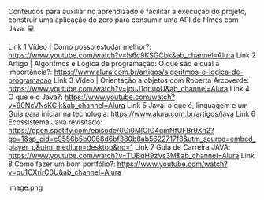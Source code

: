 Conteúdos para auxiliar no aprendizado e facilitar a execução do projeto, construir uma aplicação do zero para consumir uma API de filmes com Java. 💻

Link 1 Vídeo | Como posso estudar melhor?: https://www.youtube.com/watch?v=Is6c9KSGCbk&ab_channel=Alura
Link 2 Artigo | Algoritmos e Lógica de programação: O que são e qual a importância?: https://www.alura.com.br/artigos/algoritmos-e-logica-de-programacao
Link 3 Vídeo | Orientação a objetos com Roberta Arcoverde: https://www.youtube.com/watch?v=jpuJ1qrluoU&ab_channel=Alura
Link 4 O que é o Java?: https://www.youtube.com/watch?v=90NcVNsKGik&ab_channel=Alura
Link 5 Java: o que é, linguagem e um Guia para iniciar na tecnologia: https://www.alura.com.br/artigos/java
Link 6 Ecossistema Java revisitado: https://open.spotify.com/episode/0Gi0MlOlG4qmNfUFBr9Xh2?go=1&sp_cid=c9556b5b0068d6bf380b8ab5622717f8&utm_source=embed_player_p&utm_medium=desktop&nd=1
Link 7 Guia de Carreira JAVA: https://www.youtube.com/watch?v=TUBqH9zVs3M&ab_channel=Alura
Link 8 Como fazer um bom portfólio?: https://www.youtube.com/watch?v=gu1OXrirC0U&ab_channel=Alura

image.png